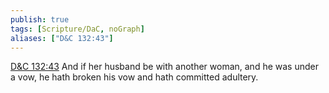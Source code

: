```yaml
---
publish: true
tags: [Scripture/DaC, noGraph]
aliases: ["D&C 132:43"]
---
```

[D&C 132:43](https://churchofjesuschrist.org/study/scriptures/dc-testament/dc/132?lang=eng&id=p43#p43) And if her husband be with another woman, and he was under a vow, he hath broken his vow and hath committed adultery.
